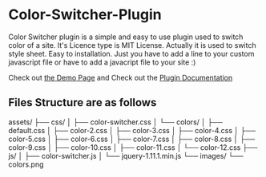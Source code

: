 # Color-Switcher-Plugin
Color Switcher plugin is a simple and easy to use plugin used to switch color of a site. It's Licence type is MIT License. 
Actually it is used to switch style sheet. Easy to installation. Just you have to add a line to your custom javascript file or have to add a javacript file to your site :)  

Check out [the Demo Page](http://shariarbd.com/demo/color-switcher-plugin/) and Check out the [Plugin Documentation](http://shariarbd.com/demo/color-switcher-plugin/documentation/)  

## Files Structure are as follows 
assets/
├── css/
│   ├── color-switcher.css
│   └── colors/
│     ├── default.css 
│     ├── color-2.css
│     ├── color-3.css 
│     ├── color-4.css
│     ├── color-5.css 
│     ├── color-6.css
│     ├── color-7.css 
│     ├── color-8.css
│     ├── color-9.css
│     ├── color-10.css 
│     ├── color-11.css
│     └── color-12.css 
├── js/
│   ├── color-switcher.js 
│   └── jquery-1.11.1.min.js
└── images/ 
    └── colors.png
